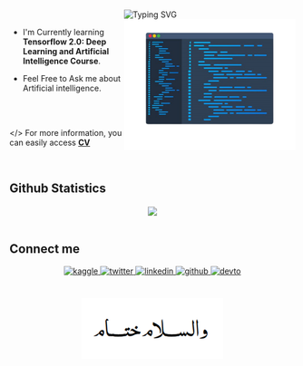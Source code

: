 <br/> 

<div style="margin-left: 40%">
  
<!-- [![Typing SVG](https://readme-typing-svg.herokuapp.com?color=000000&center=true&vCenter=true&lines=Hello+world+!,;it's+me+Ahmed+Achraf;Artificial+intelligence+Developer)](https://git.io/typing-svg) -->
  
![Typing SVG](https://readme-typing-svg.demolab.com?font=Fira+Code&duration=2000&pause=80&color=000000&width=435&lines=Hello+world+!%2C;it's+me+Ahmed+Achraf;Artificial+Intelligence+Engineer.;B.Sc+of+Biomedical+Engineering+Dept.+2024...)
<img align="right" alt="Coding" width="380" src="background-removebg-preview.png">
</div>


<!-- src="https://cdn.dribbble.com/users/1162077/screenshots/3848914/programmer.gif" -->



<p font-size="36px">


  
- I'm Currently learning **Tensorflow 2.0: Deep Learning and Artificial Intelligence Course**.
  
<!-- - Last project was about **Deep Brain Stimualtion for Parkinson Patient: Optimization Skull Array for Electodes position**. -->
  
- Feel Free to Ask me about Artificial intelligence.

<br/> 

<br/> 

  </\>    For more information, you can easily access   **[CV](https://drive.google.com/uc?export=download&id=1oUAckq9n0tnT0HGcgHflE9mV39ucUX9b)**
  
</td><td valign="top" width="33%">



</td><td valign="top" width="33%">



</td></tr></table>  



<!-- 
## Skills

- 3 years experience with **C**, **C++** and **python**.
  
- Version Control Systems: **Git**.

- Database: **SQL** and **Mongodb**. 

- OS: **windows** and **linux**.

- Containers: **Docker**.

 -->
 
<br/>  



## Github Statistics  
<div align="center"><img src="https://github-readme-stats.vercel.app/api?username=ahmedachraf2001&show_icons=true&count_private=true&hide_border=true" align="center" /></div>  
<br/>
<div align="center">


<!-- ![Twitter Followers](https://img.shields.io/twitter/follow/AhmedAchraf2001?label=Twitter-Followers&logo=twitter&style=for-the-badge&color=blue) -->

</div>


## Connect me  
<div align="center">


<a href="https://www.kaggle.com/elbaronahmedashraf" target="_blank">
<img src=https://img.shields.io/badge/kaggle-%2344BAE8.svg?&style=for-the-badge&logo=kaggle&logoColor=white alt=kaggle style="margin-bottom: 5px;" />
</a> 
  
<a href="https://twitter.com/ahmedachraf2001" target="_blank">
<img src=https://img.shields.io/badge/twitter-%2300acee.svg?&style=for-the-badge&logo=twitter&logoColor=white alt=twitter style="margin-bottom: 5px;" />
</a>
  
<a href="https://linkedin.com/in/ahmedachraf2001" target="_blank">
<img src=https://img.shields.io/badge/linkedin-%231E77B5.svg?&style=for-the-badge&logo=linkedin&logoColor=white alt=linkedin style="margin-bottom: 5px;" />
</a>  
 
<a href="https://github.com/ahmedachraf2001" target="_blank">
<img src=https://img.shields.io/badge/github-%2324292e.svg?&style=for-the-badge&logo=github&logoColor=white alt=github style="margin-bottom: 5px;" />
</a> 
  
<a href="https://dev.to/ahmedachraf" target="_blank">
<img src=https://img.shields.io/badge/dev.to-%2308090A.svg?&style=for-the-badge&logo=dev.to&logoColor=white alt=devto style="margin-bottom: 5px;" />
</a> 
  

  

  
  
<!-- <a href="https://www.facebook.com/ahmedachraf2001" target="_blank">
<img src=https://img.shields.io/badge/facebook-%232E87FB.svg?&style=for-the-badge&logo=facebook&logoColor=white alt=facebook style="margin-bottom: 5px;" />
</a> -->
  
<!-- <a href="https://instagram.com/ahmedachraf2001" target="_blank">
<img src=https://img.shields.io/badge/instagram-%23000000.svg?&style=for-the-badge&logo=instagram&logoColor=white alt=instagram style="margin-bottom: 5px;" />
</a> -->
  

  
</div>  
  



<br/>  


<!-- <br/>  
<div align="center">
<img src="https://komarev.com/ghpvc/?username=ahmedachraf2001&&style=flat-square" align="center" />
</div> -->
  
  
<br/>

<!-- font-size="36px" -->

<div align="center" width="100%">
<img align="center" alt="Coding" width="250" src="aaaa.PNG">
</div>
<br/> 



</td><td valign="top" width="33%">



